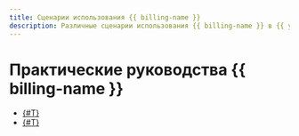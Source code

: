 ```yaml
---
title: Сценарии использования {{ billing-name }}
description: Различные сценарии использования {{ billing-name }} в {{ yandex-cloud }}.
---
```


# Практические руководства {{ billing-name }}

* [{#T}](serverless-trigger-budget-vm.md)
* [{#T}](serverless-trigger-budget-queue-vm-tg.md)